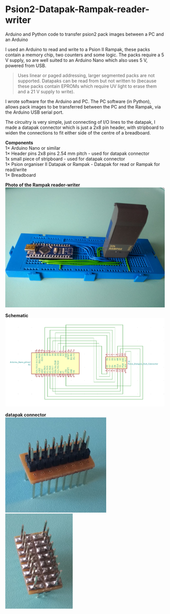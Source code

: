 # Psion2-Datapak-Rampak-reader-writer
Arduino and Python code to transfer psion2 pack images between a PC and an Arduino

I used an Arduino to read and write to a Psion II Rampak, these packs contain a memory chip, two counters and some logic. The packs require a 5 V supply, so are well suited to an Arduino Nano which also uses 5 V, powered from USB.

> Uses linear or paged addressing, larger segmented packs are not supported.
> Datapaks can be read from but not written to (because these packs contain EPROMs which require UV light to erase them and a 21 V supply to write).

I wrote software for the Arduino and PC. The PC software (in Python), allows pack images to be transferred between the PC and the Rampak, via the Arduino USB serial port.

The circuitry is very simple, just connecting of I/O lines to the datapak, I made a datapak connector which is just a 2x8 pin header, with stripboard to widen the connections to fit either side of the centre of a breadboard.

**Components**<br>
1× Arduino Nano or similar<br>
1× Header pins 2x8 pins 2.54 mm pitch - used for datapak connector<br>
1x small piece of stripboard - used for datapak connector<br>
1× Psion organiser II Datapak or Rampak - Datapak for read or Rampak for read/write<br>
1× Breadboard<br>

**Photo of the Rampak reader-writer**<br>
<img src="Psion2_Rampak_read_write.jpg" width="600">

**Schematic**<br>
<img src="Psion2_datapak_read_write_schematic.PNG" width="600">

**datapak connector**<br>
<img src="datapak connector 1a.jpg" alt="connector 1" height="300">
<img src="datapak connector 2a.jpg" alt="connector 2" height="300">
